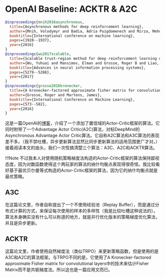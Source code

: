 # OpenAI Baseline: ACKTR & A2C

```bib
@inproceedings{mnih2016asynchronous,
  title={Asynchronous methods for deep reinforcement learning},
  author={Mnih, Volodymyr and Badia, Adria Puigdomenech and Mirza, Mehdi and Graves, Alex and Lillicrap, Timothy and Harley, Tim and Silver, David and Kavukcuoglu, Koray},
  booktitle={International conference on machine learning},
  pages={1928--1937},
  year={2016}
}
@inproceedings{wu2017scalable,
  title={Scalable trust-region method for deep reinforcement learning using kronecker-factored approximation},
  author={Wu, Yuhuai and Mansimov, Elman and Grosse, Roger B and Liao, Shun and Ba, Jimmy},
  booktitle={Advances in neural information processing systems},
  pages={5279--5288},
  year={2017}
}
@inproceedings{grosse2016kronecker,
  title={A kronecker-factored approximate fisher matrix for convolution layers},
  author={Grosse, Roger and Martens, James},
  booktitle={International Conference on Machine Learning},
  pages={573--582},
  year={2016}
}
```

这是一篇OpenAI的[博客](https://openai.com/blog/baselines-acktr-a2c/)，介绍了一个添加了置信域的Actor-Critic框架的算法。它同时附带了一个Advantage Actor Critic(A2C)算法，对标DeepMind的Asynchronous Advantage Actor Critic算法。它自称A2C算法和A3C算法的表现差不多。（我不禁吐槽，异步更新算法显然比同步更新算法的适用范围更广才对。）接着阅读本文的由头，我们一次性搞清楚三个算法：A3C、A2C和ACKTR算法。

!!!Note
    不过我本人对使用随机策略梯度法构造的Actor-Critic框架的算法保持鄙视态度，因为对数函数使得这个两玩家的算法的纳什均衡点表现得很奇怪。我比较看好基于最优贝尔曼等式构造的Actor-Critic框架的算法，因为它的纳什均衡点就是最优策略。

## A3C

在这篇论文里，作者自称提出了一个不使用经验池（Replay Buffer），而是通过分布式计算的方式，来保证每次使用的样本的多样性（我是比较吐槽这种说法的）。算法本身确实没有什么可以称道的地方，就是并行优化版本的策略梯度优化算法，并且是异步更新。

## ACKTR

这篇论文里，作者使用自然梯度法（类似TRPO）来更新策略函数，但是使用的是A3C和A2C的算法框架。与TRPO不同的是，它使用了A Kronecker-factored approximate Fisher matrix for convolutional layers中的技术来估计Fisher Matrix而不是共轭梯度法。所以这也是一篇应用文而已。
